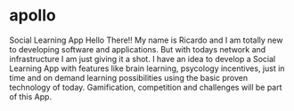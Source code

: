 # apollo
Social Learning App
Hello There!!
My name is Ricardo and I am totally new to developing software and applications. But with todays network and infrastructure I am just giving it a shot.
I have an idea to develop a Social Learning App with features like brain learning, psycology incentives, just in time and on demand learning possibilities using the basic proven technology of today. Gamification, competition and challenges will be part of this App.
